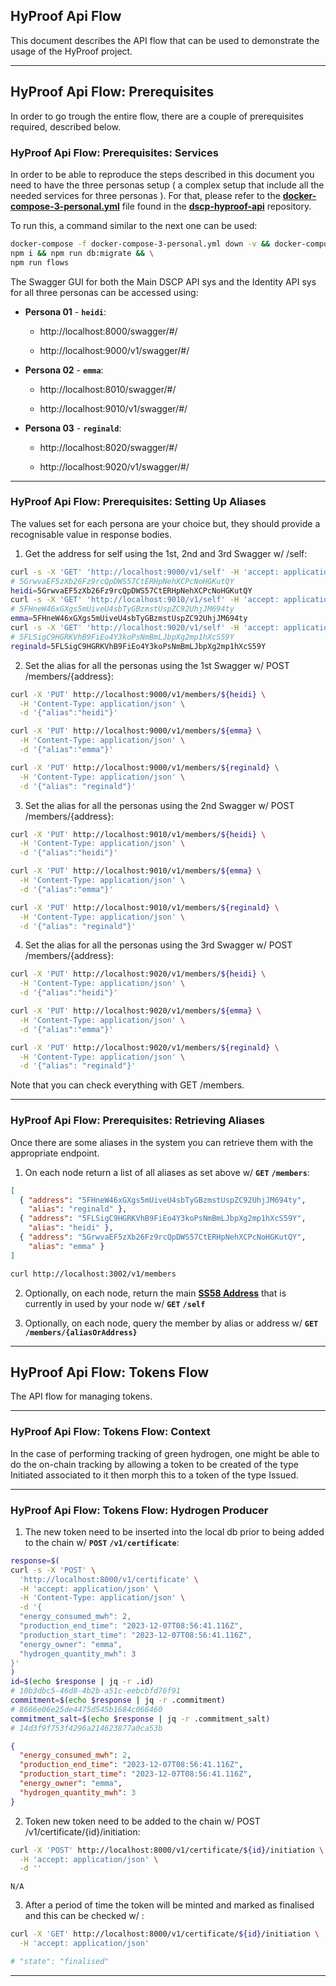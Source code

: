 ## HyProof Api Flow

This document describes the API flow that can be used to demonstrate the usage of the HyProof project.

---

## HyProof Api Flow: Prerequisites

In order to go trough the entire flow, there are a couple of prerequisites required, described below.

### HyProof Api Flow: Prerequisites: Services

In order to be able to reproduce the steps described in this document you need to have the three personas setup ( a complex setup that include all the needed services for three personas ). For that, please refer to the **[docker-compose-3-personal.yml](https://github.com/digicatapult/dscp-hyproof-api/blob/main/docker-compose-3-personal.yml)** file found in the **[dscp-hyproof-api](https://github.com/digicatapult/dscp-hyproof-api)** repository.

To run this, a command similar to the next one can be used:

```sh
docker-compose -f docker-compose-3-personal.yml down -v && docker-compose -f docker-compose-3-personal.yml up -d && \
npm i && npm run db:migrate && \
npm run flows
```

The Swagger GUI for both the Main DSCP API sys and the Identity API sys for all three personas can be accessed using:

* **Persona 01** - **`heidi`**:

  - http://localhost:8000/swagger/#/

  - http://localhost:9000/v1/swagger/#/

* **Persona 02** - **`emma`**:

  - http://localhost:8010/swagger/#/

  - http://localhost:9010/v1/swagger/#/

* **Persona 03** - **`reginald`**:

  - http://localhost:8020/swagger/#/

  - http://localhost:9020/v1/swagger/#/

---

### HyProof Api Flow: Prerequisites: Setting Up Aliases

The values set for each persona are your choice but, they should provide a recognisable value in response bodies.

<!-- 1. Set the alias for self and for persona 02 in the using the first Swagger w/ /self and /members/{address} : -->

1. Get the address for self using the 1st, 2nd and 3rd Swagger w/ /self:

```sh
curl -s -X 'GET' 'http://localhost:9000/v1/self' -H 'accept: application/json' | jq -r .address
# 5GrwvaEF5zXb26Fz9rcQpDWS57CtERHpNehXCPcNoHGKutQY
heidi=5GrwvaEF5zXb26Fz9rcQpDWS57CtERHpNehXCPcNoHGKutQY
curl -s -X 'GET' 'http://localhost:9010/v1/self' -H 'accept: application/json' | jq -r .address
# 5FHneW46xGXgs5mUiveU4sbTyGBzmstUspZC92UhjJM694ty
emma=5FHneW46xGXgs5mUiveU4sbTyGBzmstUspZC92UhjJM694ty
curl -s -X 'GET' 'http://localhost:9020/v1/self' -H 'accept: application/json' | jq -r .address
# 5FLSigC9HGRKVhB9FiEo4Y3koPsNmBmLJbpXg2mp1hXcS59Y
reginald=5FLSigC9HGRKVhB9FiEo4Y3koPsNmBmLJbpXg2mp1hXcS59Y
```

2. Set the alias for all the personas using the 1st Swagger w/ POST /members/{address}:

```sh
curl -X 'PUT' http://localhost:9000/v1/members/${heidi} \
  -H 'Content-Type: application/json' \
  -d '{"alias":"heidi"}'

curl -X 'PUT' http://localhost:9000/v1/members/${emma} \
  -H 'Content-Type: application/json' \
  -d '{"alias":"emma"}'

curl -X 'PUT' http://localhost:9000/v1/members/${reginald} \
  -H 'Content-Type: application/json' \
  -d '{"alias": "reginald"}'
```

3. Set the alias for all the personas using the 2nd Swagger w/ POST /members/{address}:

```sh
curl -X 'PUT' http://localhost:9010/v1/members/${heidi} \
  -H 'Content-Type: application/json' \
  -d '{"alias":"heidi"}'

curl -X 'PUT' http://localhost:9010/v1/members/${emma} \
  -H 'Content-Type: application/json' \
  -d '{"alias":"emma"}'

curl -X 'PUT' http://localhost:9010/v1/members/${reginald} \
  -H 'Content-Type: application/json' \
  -d '{"alias": "reginald"}'
```

4. Set the alias for all the personas using the 3rd Swagger w/ POST /members/{address}:

```sh
curl -X 'PUT' http://localhost:9020/v1/members/${heidi} \
  -H 'Content-Type: application/json' \
  -d '{"alias":"heidi"}'

curl -X 'PUT' http://localhost:9020/v1/members/${emma} \
  -H 'Content-Type: application/json' \
  -d '{"alias":"emma"}'

curl -X 'PUT' http://localhost:9020/v1/members/${reginald} \
  -H 'Content-Type: application/json' \
  -d '{"alias": "reginald"}'
```

<!--
```sh
# E.g.: Emma, Heidi, Reginald
curl -X 'PUT' http://localhost:3002/v1/members/5GrwvaEF5zXb26Fz9rcQpDWS57CtERHpNehXCPcNoHGKutQY -H "Content-Type: application/json" -d '{"alias":"emma"}'
curl -X 'PUT' http://localhost:3002/v1/members/5FLSigC9HGRKVhB9FiEo4Y3koPsNmBmLJbpXg2mp1hXcS59Y -H "Content-Type: application/json" -d '{"alias":"heidi"}'
curl -X 'PUT' http://localhost:3002/v1/members/5FHneW46xGXgs5mUiveU4sbTyGBzmstUspZC92UhjJM694ty -H "Content-Type: application/json" -d '{"alias":"reginald"}'
```
-->

Note that you can check everything with GET /members.

---

### HyProof Api Flow: Prerequisites: Retrieving Aliases

Once there are some aliases in the system you can retrieve them with the appropriate endpoint.

1. On each node return a list of all aliases as set above w/ **`GET`** **`/members`**:

```json
[
  { "address": "5FHneW46xGXgs5mUiveU4sbTyGBzmstUspZC92UhjJM694ty",
    "alias": "reginald" },
  { "address": "5FLSigC9HGRKVhB9FiEo4Y3koPsNmBmLJbpXg2mp1hXcS59Y",
    "alias": "heidi" },
  { "address": "5GrwvaEF5zXb26Fz9rcQpDWS57CtERHpNehXCPcNoHGKutQY",
    "alias": "emma" }
]
```

```sh
curl http://localhost:3002/v1/members
```

2. Optionally, on each node, return the main **[SS58 Address](https://wiki.polkadot.network/docs/learn-account-advanced)** that is currently in used by your node w/ **`GET`** **`/self`**

3. Optionally, on each node, query the member by alias or address w/ **`GET`** **`/members/{aliasOrAddress}`**

---

## HyProof Api Flow: Tokens Flow

The API flow for managing tokens.

---

### HyProof Api Flow: Tokens Flow: Context

In the case of performing tracking of green hydrogen, one might be able to do the on-chain tracking by allowing a token to be created of the type Initiated associated to it then morph this to a token of the type Issued.

---

### HyProof Api Flow: Tokens Flow: Hydrogen Producer

1. The new token need to be inserted into the local db prior to being added to the chain w/ **`POST`** **`/v1/certificate`**:

```sh
response=$(
curl -s -X 'POST' \
  'http://localhost:8000/v1/certificate' \
  -H 'accept: application/json' \
  -H 'Content-Type: application/json' \
  -d '{
  "energy_consumed_mwh": 2,
  "production_end_time": "2023-12-07T08:56:41.116Z",
  "production_start_time": "2023-12-07T08:56:41.116Z",
  "energy_owner": "emma",
  "hydrogen_quantity_mwh": 3
}'
)
id=$(echo $response | jq -r .id)
# 10b3dbc5-46d8-4b2b-a51c-eebcbfd76f91
commitment=$(echo $response | jq -r .commitment)
# 8666e06e25de4475d545b1684c066460
commitment_salt=$(echo $response | jq -r .commitment_salt)
# 14d3f9f753f4296a214623877a0ca53b
```

```json
{
  "energy_consumed_mwh": 2,
  "production_end_time": "2023-12-07T08:56:41.116Z",
  "production_start_time": "2023-12-07T08:56:41.116Z",
  "energy_owner": "emma",
  "hydrogen_quantity_mwh": 3
}
```

2. Token new token need to be added to the chain w/ POST /v1/certificate/{id}/initiation:

```sh
curl -X 'POST' http://localhost:8000/v1/certificate/${id}/initiation \
  -H 'accept: application/json' \
  -d ''
```

```
N/A
```

3. After a period of time the token will be minted and marked as finalised and this can be checked w/ :

```sh
curl -X 'GET' http://localhost:8000/v1/certificate/${id}/initiation \
  -H 'accept: application/json'

# "state": "finalised"
```

<!-- 2. The response will include some new elements such as **commitment** and **commitment_salt** and the id ( which is the most important one ). Get the id ( e.g.: **`3cdc813a-562f-4008-9ece-74a058a2bf57`** ) -->

<!--

```json
{ "hydrogen_owner": "emma",
  "energy_owner": "emma",
  "hydrogen_quantity_mwh": 1,
  "original_token_id": null,
  "latest_token_id": null,
  "commitment": "aa48b83252a34ad1541399d95b8bda21",
  "commitment_salt": "f6b0b2246976a33c5c9b3333fc68eec6",
  "production_start_time": "2023-12-05T21:36:42.808Z",
  "production_end_time": "2023-12-05T21:36:42.808Z",
  "energy_consumed_mwh": 1,
  "id": "3cdc813a-562f-4008-9ece-74a058a2bf57",
  "state": "pending",
  "created_at": "2023-12-05T23:52:04.705Z",
  "updated_at": "2023-12-05T23:52:04.705Z",
  "embodied_co2": null }
```

-->

<!-- 3. Token submitted or initiated on-chain using the id from the previous step ( **`3cdc813a-562f-4008-9ece-74a058a2bf57`** ) w/ POST /v1/certificate/{id}/initiation -->

<!--

```json
{ "api_type": "certificate",
  "local_id": "3cdc813a-562f-4008-9ece-74a058a2bf57",
  "hash": "0x73c298b5ada2875801e5fb9b8d8704a75ade97a33aed50c91db08a5900c16fa8",
  "state": "submitted",
  "id": "770e0e82-b4d7-4411-853e-6220fd6596e3",
  "created_at": "2023-12-05T23:58:13.745Z",
  "updated_at": "2023-12-05T23:58:13.745Z" }
```

-->

---
